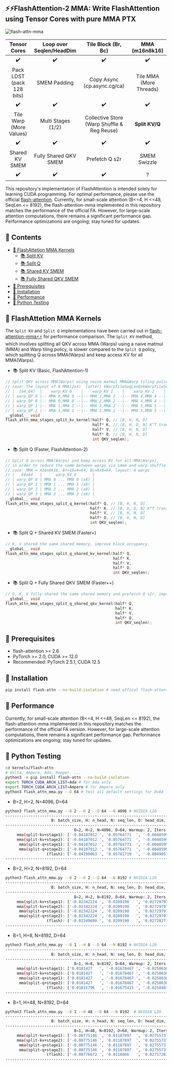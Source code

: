 ## ⚡️⚡️FlashAttention-2 MMA: Write FlashAttention using Tensor Cores with pure MMA PTX 

![flash-attn-mma](https://github.com/user-attachments/assets/6f66796d-44d5-4ec1-b224-af997bd152b2)

|Tensor Cores|Loop over Seqlen/HeadDim |Tile Block (Br, Bc)|MMA (m16n8k16)|
|:---:|:---:|:---:|:---:|
|✔️|✔️|✔️|✔️|
|Pack LDST (pack 128 bits)|SMEM Padding|Copy Async (cp.async.cg/ca)|Tile MMA (More Threads)
|✔️|✔️|✔️|✔️|
|Tile Warp (More Values)|Multi Stages (1/2)|Collective Store (Warp Shuffle & Reg Reuse)|**Split KV/Q**|
|✔️|✔️|✔️|✔️|
|Shared KV SMEM|Fully Shared QKV SMEM|Prefetch Q s2r|SMEM Swizzle|
|✔️|✔️|✔️|?|

This repository's implementation of FlashAttention is intended solely for learning CUDA programming. For optimal performance, please use the official [flash-attention](https://github.com/Dao-AILab/flash-attention). Currently, for small-scale attention (B<=4, H <=48, SeqLen <= 8192), the flash-attention-mma implemented in this repository matches the performance of the official FA. However, for large-scale attention computations, there remains a significant performance gap. Performance optimizations are ongoing; stay tuned for updates.

## 📖 Contents

- [📖 FlashAttetion MMA Kernels](#mma)
  - [📚 Split KV](#mma-split-kv)
  - [📚 Split Q ](#mma-split-q)
  - [📚 Shared KV SMEM](#mma-share-kv)
  - [📚 Fully Shared QKV SMEM](#mma-share-qkv)
- [📖 Prerequisites](#prerequisites)
- [📖 Installation](#install)
- [📖 Performance](#perf)
- [📖 Python Testing](#test)
  
## 📖 FlashAttetion MMA Kernels
<div id="mma"></div>  

The `Split KV` and `Split Q` implementations have been carried out in [flash-attention-mma⚡️⚡️](.) for performance comparison. The `Split KV` method, which involves splitting all QKV across MMA (Warps) using a naive matmul (MMA) and Warp tiling policy, is slower compared to the `Split Q` policy, which splitting Q across MMA(Warps) and keep access KV for all MMA(Warps).
<!--
![flash-attn](https://github.com/user-attachments/assets/11490fbc-2a4a-4630-abe8-91a9d1251cba)
-->
- 📚 Split KV (Basic, FlashAttention-1)
<div id="mma-split-kv"></div>  

```C++
// Split QKV across MMA(Warps) using naive matmul MMA&Warp tiling policy.
// case: The layout of 8 MMA(2x4)  [after] kWarpTileSeqLenQxkWarpTileSeqLenK(2x2) -> 32x2,32x2=64x64: 
// |  [64,64]  |    warp_KV 0    |    warp_KV 1    |    warp_KV 2    |    warp_KV 3    |
// | warp_QP 0 |-- MMA 0,MMA 0 --|-- MMA 2,MMA 2 --|-- MMA 4,MMA 4 --|-- MMA 6,MMA 6 --|
// | warp_QP 0 |-- MMA 0,MMA 0 --|-- MMA 2,MMA 2 --|-- MMA 4,MMA 4 --|-- MMA 6,MMA 6 --|
// | warp_QP 1 |-- MMA 1,MMA 1 --|-- MMA 3,MMA 2 --|-- MMA 5,MMA 5 --|-- MMA 7,MMA 7 --|
// | warp_QP 1 |-- MMA 1,MMA 1 --|-- MMA 3,MMA 2 --|-- MMA 5,MMA 5 --|-- MMA 7,MMA 7 --|
__global__ void 
flash_attn_mma_stages_split_kv_kernel(half* Q, // [B, H, N, D]
                                      half* K, // [B, H, D, N] K^T transposed 
                                      half* V, // [B, H, N, D] 
                                      half* O, // [B, H, N, D] 
                                      int QKV_seqlen);
```

- 📚 Split Q (Faster, FlashAttention-2)
<div id="mma-split-q"></div>  

```C++
// Split Q across MMA(Warps) and keep access KV for all MMA(Warps),
// in order to reduce the comm between warps via smem and warp shuffle.
// case: MMA = m16n8k16, Br=16x4=64, Bc=8x8=64, layout: 4 warps
// |   64x64   |      warp_KV 0       |
// | warp_QP 0 | MMA 0 ... MMA 0 (x8) |
// | warp_QP 1 | MMA 1 ... MMA 1 (x8) |
// | warp_QP 2 | MMA 2 ... MMA 2 (x8) |
// | warp_QP 3 | MMA 3 ... MMA 3 (x8) |
__global__ void
flash_attn_mma_stages_split_q_kernel(half* Q, // [B, H, N, D]
                                     half* K, // [B, H, D, N] K^T transposed 
                                     half* V, // [B, H, N, D] 
                                     half* O, // [B, H, N, D] 
                                     int QKV_seqlen);
```

- 📚 Split Q + Shared KV SMEM (Faster+)
<div id="mma-share-kv"></div>  

```C++
// K, V shared the same shared memory, improve block occupancy.
__global__ void 
flash_attn_mma_stages_split_q_shared_kv_kernel(half* Q, 
                                               half* K, 
                                               half* V, 
                                               half* O, 
                                               int QKV_seqlen);
```
- 📚 Split Q + Fully Shared QKV SMEM (Faster++)

<div id="mma-share-qkv"></div>  

```C++
// Q, K, V fully shared the same shared memory and prefetch Q s2r, improve block occupancy.
__global__ void 
flash_attn_mma_stages_split_q_shared_qkv_kernel(half* Q, 
                                                half* K, 
                                                half* V, 
                                                half* O, 
                                                int QKV_seqlen);
```

## 📖 Prerequisites
<div id="prerequisites"></div>  

- flash-attention >= 2.6
- PyTorch >= 2.0, CUDA >= 12.0
- Recommended: PyTorch 2.5.1, CUDA 12.5

## 📖 Installation  
<div id="install"></div>    

```bash
pip install flash-attn --no-build-isolation # need offical flash-attention for comparison
```

## 📖 Performance
<div id="perf"></div>  

Currently, for small-scale attention (B<=4, H <=48, SeqLen <= 8192), the flash-attention-mma implemented in this repository matches the performance of the official FA version. However, for large-scale attention computations, there remains a significant performance gap. Performance optimizations are ongoing; stay tuned for updates.

## 📖 Python Testing  
<div id="test"></div>  

```bash
cd kernels/flash-attn
# Volta, Ampere, Ada, Hopper, ...
python3 -m pip install flash-attn --no-build-isolation
export TORCH_CUDA_ARCH_LIST=Ada # for Ada only
export TORCH_CUDA_ARCH_LIST=Ampere # for Ampere only 
python3 flash_attn_mma.py --D 64 # test all default settings for D=64
```

- B=2, H=2, N=4096, D=64
  
```bash
python3 flash_attn_mma.py --B 2 --H 2 --D 64 --N 4096 # NVIDIA L20
------------------------------------------------------------------------------------------------------------------------
                    B: batch_size, H: n_head, N: seq_len, D: head_dim, seed: 3268, Warmup: 2, Iters: 10
------------------------------------------------------------------------------------------------------------------------
                              B=2, H=2, N=4096, D=64, Warmup: 2, Iters: 10
     mma(split-kv+stage1): ['-0.04187012 ', '0.05764771  ', '-0.00485992 '], time:0.323963ms, TFLOPS:54.06
     mma(split-kv+stage2): ['-0.04187012 ', '0.05764771  ', '-0.00485992 '], time:0.284553ms, TFLOPS:61.55
      mma(split-q+stage1): ['-0.04187012 ', '0.05764771  ', '-0.00485992 '], time:0.225067ms, TFLOPS:77.82
      mma(split-q+stage2): ['-0.04187012 ', '0.05764771  ', '-0.00485992 '], time:0.256133ms, TFLOPS:68.38
                  (flash): ['-0.04190063 ', '0.05761719  ', '-0.0049057  '], time:0.244427ms, TFLOPS:71.65
------------------------------------------------------------------------------------------------------------------------
```


- B=2, H=2, N=8192, D=64
```bash
python3 flash_attn_mma.py --B 2 --H 2 --D 64 --N 8192 # NVIDIA L20
------------------------------------------------------------------------------------------------------------------------
                    B: batch_size, H: n_head, N: seq_len, D: head_dim, seed: 2981, Warmup: 2, Iters: 10
------------------------------------------------------------------------------------------------------------------------
                              B=2, H=2, N=8192, D=64, Warmup: 2, Iters: 10
     mma(split-kv+stage1): ['-0.02342224 ', '0.0209198   ', '0.02729797  '], time:1.094031ms, TFLOPS:64.04
     mma(split-kv+stage2): ['-0.02342224 ', '0.0209198   ', '0.02729797  '], time:1.036191ms, TFLOPS:67.61
      mma(split-q+stage1): ['-0.02342224 ', '0.0209198   ', '0.02729797  '], time:0.909352ms, TFLOPS:77.04
      mma(split-q+stage2): ['-0.02342224 ', '0.0209198   ', '0.02729797  '], time:0.943947ms, TFLOPS:74.22
                  (flash): ['-0.02340698 ', '0.0209198   ', '0.02728271  '], time:0.703907ms, TFLOPS:99.53
------------------------------------------------------------------------------------------------------------------------
```

- B=1, H=8, N=8192, D=64
```bash
python3 flash_attn_mma.py --B 1 --H 8 --D 64 --N 8192 # NVIDIA L20
------------------------------------------------------------------------------------------------------------------------
                    B: batch_size, H: n_head, N: seq_len, D: head_dim, seed: 3279, Warmup: 2, Iters: 10
------------------------------------------------------------------------------------------------------------------------
                              B=1, H=8, N=8192, D=64, Warmup: 2, Iters: 10
     mma(split-kv+stage1): ['0.0181427   ', '-0.01678467 ', '-0.02586365 '], time:2.160978ms, TFLOPS:64.84
     mma(split-kv+stage2): ['0.0181427   ', '-0.01678467 ', '-0.02586365 '], time:2.053237ms, TFLOPS:68.24
      mma(split-q+stage1): ['0.0181427   ', '-0.01678467 ', '-0.02586365 '], time:1.690006ms, TFLOPS:82.91
      mma(split-q+stage2): ['0.0181427   ', '-0.01678467 ', '-0.02586365 '], time:1.858854ms, TFLOPS:75.38
                  (flash): ['0.01815796  ', '-0.01675415 ', '-0.02584839 '], time:1.366282ms, TFLOPS:102.55
------------------------------------------------------------------------------------------------------------------------
```

- B=1, H=48, N=8192, D=64  
```bash
python3 flash_attn_mma.py --B 1 --H 48 --D 64 --N 8192  # NVIDIA L20
------------------------------------------------------------------------------------------------------------------------
                    B: batch_size, H: n_head, N: seq_len, D: head_dim, seed: 2491, Warmup: 2, Iters: 10
------------------------------------------------------------------------------------------------------------------------
                              B=1, H=48, N=8192, D=64, Warmup: 2, Iters: 10
     mma(split-kv+stage1): ['-0.00775146 ', '0.01187897  ', '0.02755737  '], time:12.174153ms, TFLOPS:69.06
     mma(split-kv+stage2): ['-0.00775146 ', '0.01187897  ', '0.02755737  '], time:11.572266ms, TFLOPS:72.65
      mma(split-q+stage1): ['-0.00775146 ', '0.01187897  ', '0.02755737  '], time:9.648752ms,  TFLOPS:87.13
      mma(split-q+stage2): ['-0.00775146 ', '0.01187897  ', '0.02755737  '], time:10.584569ms, TFLOPS:79.43
                  (flash): ['-0.00776672 ', '0.0118866   ', '0.02757263  '], time:7.596278ms,  TFLOPS:110.67
------------------------------------------------------------------------------------------------------------------------
```
